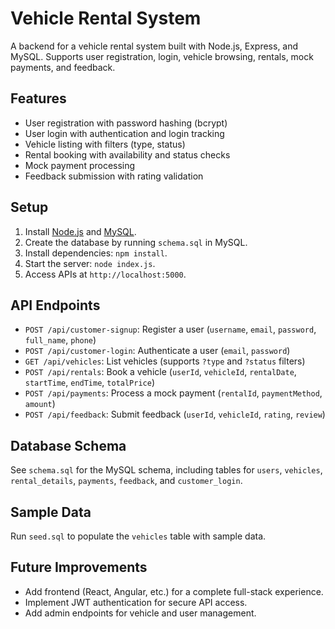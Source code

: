 # Vehicle Rental System

A backend for a vehicle rental system built with Node.js, Express, and MySQL. Supports user registration, login, vehicle browsing, rentals, mock payments, and feedback.

## Features
- User registration with password hashing (bcrypt)
- User login with authentication and login tracking
- Vehicle listing with filters (type, status)
- Rental booking with availability and status checks
- Mock payment processing
- Feedback submission with rating validation

## Setup
1. Install [Node.js](https://nodejs.org) and [MySQL](https://www.mysql.com).
2. Create the database by running `schema.sql` in MySQL.
3. Install dependencies: `npm install`.
4. Start the server: `node index.js`.
5. Access APIs at `http://localhost:5000`.

## API Endpoints
- `POST /api/customer-signup`: Register a user (`username`, `email`, `password`, `full_name`, `phone`)
- `POST /api/customer-login`: Authenticate a user (`email`, `password`)
- `GET /api/vehicles`: List vehicles (supports `?type` and `?status` filters)
- `POST /api/rentals`: Book a vehicle (`userId`, `vehicleId`, `rentalDate`, `startTime`, `endTime`, `totalPrice`)
- `POST /api/payments`: Process a mock payment (`rentalId`, `paymentMethod`, `amount`)
- `POST /api/feedback`: Submit feedback (`userId`, `vehicleId`, `rating`, `review`)

## Database Schema
See `schema.sql` for the MySQL schema, including tables for `users`, `vehicles`, `rental_details`, `payments`, `feedback`, and `customer_login`.

## Sample Data
Run `seed.sql` to populate the `vehicles` table with sample data.

## Future Improvements
- Add frontend (React, Angular, etc.) for a complete full-stack experience.
- Implement JWT authentication for secure API access.
- Add admin endpoints for vehicle and user management.